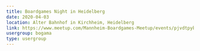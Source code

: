 ```yaml
---
title: Boardgames Night in Heidelberg
date: 2020-04-03
location: Alter Bahnhof in Kirchheim, Heidelberg
link: https://www.meetup.com/Mannheim-Boardgames-Meetup/events/pjvdtpybcgbfb/
usergroup: bogama
type: usergroup
---
```

